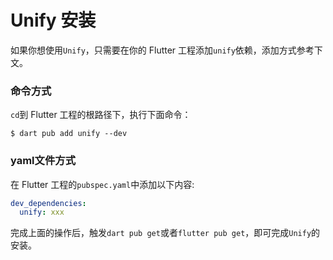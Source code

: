 # Unify 安装
如果你想使用`Unify`，只需要在你的 Flutter 工程添加`unify`依赖，添加方式参考下文。

### 命令方式
`cd`到 Flutter 工程的根路径下，执行下面命令：
```shell
$ dart pub add unify --dev
```

### yaml文件方式
在 Flutter 工程的`pubspec.yaml`中添加以下内容:

```yaml
dev_dependencies:
  unify: xxx
```
完成上面的操作后，触发`dart pub get`或者`flutter pub get`，即可完成`Unify`的安装。